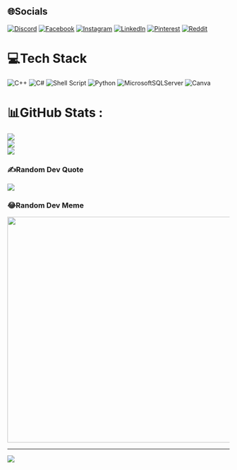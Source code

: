
## 🌐Socials
[![Discord](https://img.shields.io/badge/Discord-%237289DA.svg?logo=discord&logoColor=white)](htttps://discord.gg/xyan9718) [![Facebook](https://img.shields.io/badge/Facebook-%231877F2.svg?logo=Facebook&logoColor=white)](https://facebook.com/https://www.facebook.com/BaoDHG) [![Instagram](https://img.shields.io/badge/Instagram-%23E4405F.svg?logo=Instagram&logoColor=white)](https://instagram.com/https://www.instagram.com/idontspeakwell_/) [![LinkedIn](https://img.shields.io/badge/LinkedIn-%230077B5.svg?logo=linkedin&logoColor=white)](https://linkedin.com/in/https://www.linkedin.com/in/%C4%91inh-hu%E1%BB%B3nh-gia-b%E1%BA%A3o-63a511259/) [![Pinterest](https://img.shields.io/badge/Pinterest-%23E60023.svg?logo=Pinterest&logoColor=white)](https://pinterest.com/https://www.pinterest.com/yishunbao/) [![Reddit](https://img.shields.io/badge/Reddit-%23FF4500.svg?logo=Reddit&logoColor=white)](https://reddit.com/user/https://www.reddit.com/user/ObjectPuzzleheaded70) 

# 💻Tech Stack
![C++](https://img.shields.io/badge/c++-%2300599C.svg?style=for-the-badge&logo=c%2B%2B&logoColor=white) ![C#](https://img.shields.io/badge/c%23-%23239120.svg?style=for-the-badge&logo=c-sharp&logoColor=white) ![Shell Script](https://img.shields.io/badge/shell_script-%23121011.svg?style=for-the-badge&logo=gnu-bash&logoColor=white) ![Python](https://img.shields.io/badge/python-3670A0?style=for-the-badge&logo=python&logoColor=ffdd54) ![MicrosoftSQLServer](https://img.shields.io/badge/Microsoft%20SQL%20Sever-CC2927?style=for-the-badge&logo=microsoft%20sql%20server&logoColor=white) ![Canva](https://img.shields.io/badge/Canva-%2300C4CC.svg?style=for-the-badge&logo=Canva&logoColor=white)
# 📊GitHub Stats :
![](https://github-readme-stats.vercel.app/api?username=andreafletcherdinh&theme=radical&hide_border=false&include_all_commits=false&count_private=false)<br/>
![](https://github-readme-streak-stats.herokuapp.com/?user=andreafletcherdinh&theme=radical&hide_border=false)<br/>
![](https://github-readme-stats.vercel.app/api/top-langs/?username=andreafletcherdinh&theme=radical&hide_border=false&include_all_commits=false&count_private=false&layout=compact)

### ✍️Random Dev Quote
![](https://quotes-github-readme.vercel.app/api?type=horizontal&theme=radical)

### 😂Random Dev Meme
<img src="https://random-memer.herokuapp.com/" width="512px"/>

---
[![](https://visitcount.itsvg.in/api?id=andreafletcherdinh&icon=0&color=0)](https://visitcount.itsvg.in)
